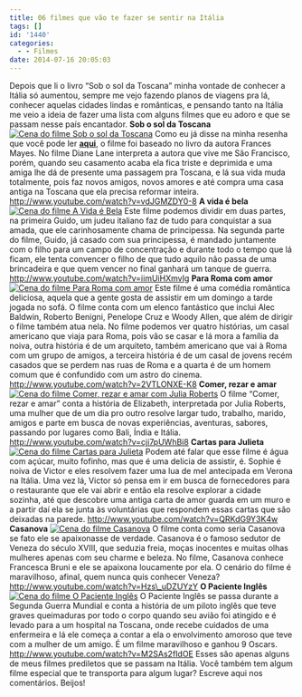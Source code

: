 ```yaml
---
title: 06 filmes que vão te fazer se sentir na Itália
tags: []
id: '1440'
categories:
  - - Filmes
date: 2014-07-16 20:05:03
---
```


Depois que li o livro “Sob o sol da Toscana” minha vontade de conhecer a Itália só aumentou, sempre me vejo fazendo planos de viagens pra lá, conhecer aquelas cidades lindas e românticas, e pensando tanto na Itália me veio a ideia de fazer uma lista com alguns filmes que eu adoro e que se passam nesse país encantador. **Sob o sol da Toscana** [![Cena do filme Sob o sol da Toscana](http://162.243.62.160/wp-content/uploads/2014/07/06990_2-1342115059.jpg)](http://162.243.62.160/wp-content/uploads/2014/07/06990_2-1342115059.jpg) Como eu já disse na minha resenha que você pode ler [**aqui**](http://nataliasantos.wordpress.com/2014/07/10/16o-livro-do-ano-sob-o-sol-da-toscana/ "aqui"), o filme foi baseado no livro da autora Frances Mayes. No filme Diane Lane interpreta a autora que vive me São Francisco, porém, quando seu casamento acaba ela fica triste e deprimida e uma amiga lhe dá de presente uma passagem pra Toscana, e lá sua vida muda totalmente, pois faz novos amigos, novos amores e até compra uma casa antiga na Toscana que ela precisa reformar inteira. http://www.youtube.com/watch?v=vdJGMZDY0-8 **A vida é bela** [![Cena do filme A Vida é Bela](http://162.243.62.160/wp-content/uploads/2014/07/bela.jpg)](http://162.243.62.160/wp-content/uploads/2014/07/bela.jpg) Este filme podemos dividir em duas partes, na primeira Guido, um judeu italiano faz de tudo para conquistar a sua amada, que ele carinhosamente chama de principessa. Na segunda parte do filme, Guido, já casado com sua principessa, é mandado juntamente com o filho para um campo de concentração e durante todo o tempo que lá ficam, ele tenta convencer o filho de que tudo aquilo não passa de uma brincadeira e que quem vencer no final ganhará um tanque de guerra. http://www.youtube.com/watch?v=iimUiHXmvIg **Para Roma com amor** [![Cena do filme Para Roma com amor](http://162.243.62.160/wp-content/uploads/2014/07/para-roma-com-amor-ellen-paige-3canecas1.jpg)](http://162.243.62.160/wp-content/uploads/2014/07/para-roma-com-amor-ellen-paige-3canecas1.jpg) Este filme é uma comédia romântica deliciosa, aquela que a gente gosta de assistir em um domingo a tarde jogada no sofá. O filme conta com um elenco fantástico que inclui Alec Baldwin, Roberto Benigni, Penelope Cruz e Woody Allen, que além de dirigir o filme também atua nela. No filme podemos ver quatro histórias, um casal americano que viaja para Roma, pois vão se casar e lá mora a família da noiva, outra história é de um arquiteto, também americano que vai à Roma com um grupo de amigos, a terceira história é de um casal de jovens recém casados que se perdem nas ruas de Roma e a quarta é de um homem comum que é confundido com um astro do cinema. http://www.youtube.com/watch?v=2VTLONXE-K8 **Comer, rezar e amar** [![Cena do filme Comer, rezar e amar com Julia Roberts ](http://162.243.62.160/wp-content/uploads/2014/07/julia-roberts.jpg)](http://162.243.62.160/wp-content/uploads/2014/07/julia-roberts.jpg) O filme “Comer, rezar e amar” conta a história de Elizabeth, interpretada por Julia Roberts, uma mulher que de um dia pro outro resolve largar tudo, trabalho, marido, amigos e parte em busca de novas experiências, aventuras, sabores, passando por lugares como Bali, Índia e Itália. http://www.youtube.com/watch?v=cji7pUWhBi8 **Cartas para Julieta** [![Cena do filme Cartas para Julieta](http://162.243.62.160/wp-content/uploads/2014/07/cartas-para-julieta-12.jpg)](http://162.243.62.160/wp-content/uploads/2014/07/cartas-para-julieta-12.jpg) Podem até falar que esse filme é água com açúcar, muito fofinho, mas que é uma delicia de assistir, é. Sophie é noiva de Victor e eles resolvem fazer uma lua de mel antecipada em Verona na Itália. Uma vez lá, Victor só pensa em ir em busca de fornecedores para o restaurante que ele vai abrir e então ela resolve explorar a cidade sozinha, até que descobre uma antiga carta de amor guarda em um muro e a partir daí ela se junta às voluntárias que respondem essas cartas que são deixadas na parede. http://www.youtube.com/watch?v=QRKdG9Y3K4w **Casanova** [![Cena do filme Casanova](http://162.243.62.160/wp-content/uploads/2014/07/filmes-3320-fotos-12751.jpg)](http://162.243.62.160/wp-content/uploads/2014/07/filmes-3320-fotos-12751.jpg) O filme conta como seria Casanova se fato ele se apaixonasse de verdade. Casanova é o famoso sedutor de Veneza do século XVIII, que seduzia freia, moças inocentes e muitas olhas mulheres apenas com seu charme e beleza. No filme, Casanova conhece Francesca Bruni e ele se apaixona loucamente por ela. O cenário do filme é maravilhoso, afinal, quem nunca quis conhecer Veneza? http://www.youtube.com/watch?v=Hzs\_uDZUYzY **O Paciente Inglês** [![Cena do filme O Paciente Inglês](http://162.243.62.160/wp-content/uploads/2014/07/819095.jpeg)](http://162.243.62.160/wp-content/uploads/2014/07/819095.jpeg) O Paciente Inglês se passa durante a Segunda Guerra Mundial e conta a história de um piloto inglês que teve graves queimaduras por todo o corpo quando seu avião foi atingido e é levado para a um hospital na Toscana, onde recebe cuidados de uma enfermeira e lá ele começa a contar a ela o envolvimento amoroso que teve com a mulher de um amigo. É um filme maravilhoso e ganhou 9 Oscars. http://www.youtube.com/watch?v=M2SAs2fIdOE Esses são apenas alguns de meus filmes prediletos que se passam na Itália. Você também tem algum filme especial que te transporta para algum lugar? Escreve aqui nos comentários. Beijos!
